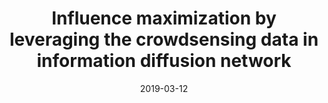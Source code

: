 ---
title: "Influence maximization by leveraging the crowdsensing data in information diffusion network"
authors:
- Feng Wang
- Wenjun Jiang
- Guojun Wang
- Song Guo

date: "2019-03-12"
doi: ""

# Publication type.
# 1 = Conference paper; 2 = Journal article;
# 3 = Preprint Paper; 4 = Report; 5 = Book; 6 = Book section;
# 7 = Thesis; 8 = Patent
publication_types: ["2"]

# Publication name and optional abbreviated publication name.
publication: "*Journal of Network and Computer Applications*"
publication_short: "JNCA (CCF-C/JCR-Q1)"

url_pdf: https://www.sciencedirect.com/science/article/pii/S1084804519300931
# url_code: ''
# url_dataset: ''
# url_poster: ''
# url_project: ''
# url_slides: ''
# url_video: ''

---